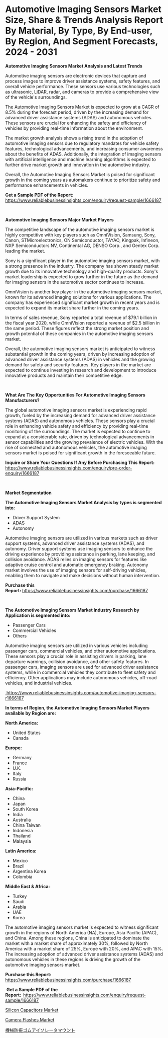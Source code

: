 <p><h1>Automotive Imaging Sensors Market Size, Share & Trends Analysis Report By Material, By Type, By End-user, By Region, And Segment Forecasts, 2024 - 2031</h1></p><p><strong>Automotive Imaging Sensors Market Analysis and Latest Trends</strong></p>
<p><p>Automotive imaging sensors are electronic devices that capture and process images to improve driver assistance systems, safety features, and overall vehicle performance. These sensors use various technologies such as ultrasonic, LiDAR, radar, and cameras to provide a comprehensive view of the vehicle's surroundings.</p><p>The Automotive Imaging Sensors Market is expected to grow at a CAGR of 8.5% during the forecast period, driven by the increasing demand for advanced driver assistance systems (ADAS) and autonomous vehicles. These sensors are crucial for enhancing the safety and efficiency of vehicles by providing real-time information about the environment.</p><p>The market growth analysis shows a rising trend in the adoption of automotive imaging sensors due to regulatory mandates for vehicle safety features, technological advancements, and increasing consumer awareness about the benefits of ADAS. Additionally, the integration of imaging sensors with artificial intelligence and machine learning algorithms is expected to further drive market growth and innovation in the automotive industry.</p><p>Overall, the Automotive Imaging Sensors Market is poised for significant growth in the coming years as automakers continue to prioritize safety and performance enhancements in vehicles.</p></p>
<p><strong>Get a Sample PDF of the Report:&nbsp;</strong> <a href="https://www.reliablebusinessinsights.com/enquiry/request-sample/1666187">https://www.reliablebusinessinsights.com/enquiry/request-sample/1666187</a></p>
<p>&nbsp;</p>
<p><strong>Automotive Imaging Sensors Major Market Players</strong></p>
<p><p>The competitive landscape of the automotive imaging sensors market is highly competitive with key players such as OmniVision, Samsung, Sony, Canon, STMicroelectronics, ON Semiconductor, TAYAO, Kingpak, Infineon, NXP Semiconductors NV, Continental AG, DENSO Corp., and Gentex Corp. leading the market.</p><p>Sony is a significant player in the automotive imaging sensors market, with a strong presence in the industry. The company has shown steady market growth due to its innovative technology and high-quality products. Sony's market leadership is expected to grow further in the future as the demand for imaging sensors in the automotive sector continues to increase.</p><p>OmniVision is another key player in the automotive imaging sensors market, known for its advanced imaging solutions for various applications. The company has experienced significant market growth in recent years and is expected to expand its market share further in the coming years.</p><p>In terms of sales revenue, Sony reported a total revenue of $79.1 billion in the fiscal year 2020, while OmniVision reported a revenue of $2.5 billion in the same period. These figures reflect the strong market position and growth potential of these companies in the automotive imaging sensors market.</p><p>Overall, the automotive imaging sensors market is anticipated to witness substantial growth in the coming years, driven by increasing adoption of advanced driver assistance systems (ADAS) in vehicles and the growing demand for safety and security features. Key players in the market are expected to continue investing in research and development to introduce innovative products and maintain their competitive edge.</p></p>
<p>&nbsp;</p>
<p><strong>What Are The Key Opportunities For Automotive Imaging Sensors Manufacturers?</strong></p>
<p><p>The global automotive imaging sensors market is experiencing rapid growth, fueled by the increasing demand for advanced driver assistance systems (ADAS) and autonomous vehicles. These sensors play a crucial role in enhancing vehicle safety and efficiency by providing real-time monitoring of the surroundings. The market is expected to continue to expand at a considerable rate, driven by technological advancements in sensor capabilities and the growing prevalence of electric vehicles. With the rise of connected and autonomous vehicles, the automotive imaging sensors market is poised for significant growth in the foreseeable future.</p></p>
<p><strong>Inquire or Share Your Questions If Any Before Purchasing This Report:</strong> <a href="https://www.reliablebusinessinsights.com/enquiry/pre-order-enquiry/1666187">https://www.reliablebusinessinsights.com/enquiry/pre-order-enquiry/1666187</a></p>
<p>&nbsp;</p>
<p><strong>Market Segmentation</strong></p>
<p><strong>The Automotive Imaging Sensors Market Analysis by types is segmented into:</strong></p>
<p><ul><li>Driver Support System</li><li>ADAS</li><li>Autonomy</li></ul></p>
<p><p>Automotive imaging sensors are utilized in various markets such as driver support systems, advanced driver assistance systems (ADAS), and autonomy. Driver support systems use imaging sensors to enhance the driving experience by providing assistance in parking, lane keeping, and collision avoidance. ADAS relies on imaging sensors for features like adaptive cruise control and automatic emergency braking. Autonomy market involves the use of imaging sensors for self-driving vehicles, enabling them to navigate and make decisions without human intervention.</p></p>
<p><strong>Purchase this Report:&nbsp;</strong><a href="https://www.reliablebusinessinsights.com/purchase/1666187">https://www.reliablebusinessinsights.com/purchase/1666187</a></p>
<p>&nbsp;</p>
<p><strong>The Automotive Imaging Sensors Market Industry Research by Application is segmented into:</strong></p>
<p><ul><li>Passenger Cars</li><li>Commercial Vehicles</li><li>Others</li></ul></p>
<p><p>Automotive imaging sensors are utilized in various vehicles including passenger cars, commercial vehicles, and other automotive applications. These sensors play a crucial role in assisting drivers in parking, lane departure warnings, collision avoidance, and other safety features. In passenger cars, imaging sensors are used for advanced driver assistance systems, while in commercial vehicles they contribute to fleet safety and efficiency. Other applications may include autonomous vehicles, off-road vehicles, and industrial vehicles.</p></p>
<p><a href="https://www.reliablebusinessinsights.com/automotive-imaging-sensors-r1666187">&nbsp;https://www.reliablebusinessinsights.com/automotive-imaging-sensors-r1666187</a></p>
<p><strong>In terms of Region, the Automotive Imaging Sensors Market Players available by Region are:</strong></p>
<p>
    <p> <strong> North America: </strong>
        <ul>
            <li>United States</li>
            <li>Canada</li>
        </ul>
        </p> 
    <p> <strong> Europe: </strong>
        <ul>
            <li>Germany</li>
            <li>France</li>
            <li>U.K.</li>
            <li>Italy</li>
            <li>Russia</li>
        </ul>
        </p> 
    <p> <strong> Asia-Pacific: </strong>
        <ul>
            <li>China</li>
            <li>Japan</li>
            <li>South Korea</li>
            <li>India</li>
            <li>Australia</li>
            <li>China Taiwan</li>
            <li>Indonesia</li>
            <li>Thailand</li>
            <li>Malaysia</li>
        </ul>
        </p> 
    <p> <strong> Latin America: </strong>
        <ul>
            <li>Mexico</li>
            <li>Brazil</li>
            <li>Argentina Korea</li>
            <li>Colombia</li>
        </ul>
        </p> 
    <p> <strong> Middle East & Africa: </strong>
        <ul>
            <li>Turkey</li>
            <li>Saudi</li>
            <li>Arabia</li>
            <li>UAE</li>
            <li>Korea</li>
        </ul>
    </p>
    </p>
<p><p>The automotive imaging sensors market is expected to witness significant growth in the regions of North America (NA), Europe, Asia Pacific (APAC), and China. Among these regions, China is anticipated to dominate the market with a market share of approximately 30%, followed by North America with a market share of 25%, Europe with 20%, and APAC with 15%. The increasing adoption of advanced driver assistance systems (ADAS) and autonomous vehicles in these regions is driving the growth of the automotive imaging sensors market.</p></p>
<p><strong>Purchase this Report: </strong><a href="https://www.reliablebusinessinsights.com/purchase/1666187">https://www.reliablebusinessinsights.com/purchase/1666187</a></p>
<p>&nbsp;<strong>Get a Sample PDF of the Report:&nbsp;&nbsp;</strong><a href="https://www.reliablebusinessinsights.com/enquiry/request-sample/1666187">https://www.reliablebusinessinsights.com/enquiry/request-sample/1666187</a></p>
<p><strong></strong></p>
<p><p><a href="https://github.com/mauripalmi/Market-Research-Report-List-4/blob/main/silicon-capacitors-market.md">Silicon Capacitors Market</a></p><p><a href="https://github.com/nicoletavirag/Market-Research-Report-List-4/blob/main/camera-flashes-market.md">Camera Flashes Market</a></p><p><a href="https://github.com/LeoraEber/Market-Research-Report-List-1/blob/main/8973174148161.md">機械防振ゴムアイソレータマウント</a></p></p>